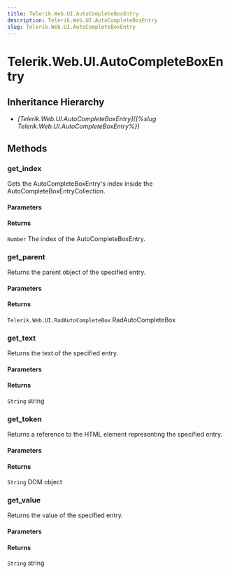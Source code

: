 ```yaml
---
title: Telerik.Web.UI.AutoCompleteBoxEntry
description: Telerik.Web.UI.AutoCompleteBoxEntry
slug: Telerik.Web.UI.AutoCompleteBoxEntry
---
```


# Telerik.Web.UI.AutoCompleteBoxEntry  

## Inheritance Hierarchy

* *[Telerik.Web.UI.AutoCompleteBoxEntry]({%slug Telerik.Web.UI.AutoCompleteBoxEntry%})*


## Methods

### get_index

Gets the AutoCompleteBoxEntry's index inside the AutoCompleteBoxEntryCollection.

#### Parameters

#### Returns

`Number` The index of the AutoCompleteBoxEntry.

### get_parent

Returns the parent object of the specified entry.

#### Parameters

#### Returns

`Telerik.Web.UI.RadAutoCompleteBox` RadAutoCompleteBox

### get_text

Returns the text of the specified entry.

#### Parameters

#### Returns

`String` string

### get_token

Returns a reference to the HTML element representing the specified entry.

#### Parameters

#### Returns

`String` DOM object

### get_value

Returns the value of the specified entry.

#### Parameters

#### Returns

`String` string


